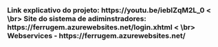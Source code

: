 <h3>
Link explicativo do projeto: https://youtu.be/ieblZqM2L_0 < \br>
Site do sistema de adiminstradores: https://ferrugem.azurewebsites.net/login.xhtml < \br>
Webservices - https://ferrugem.azurewebsites.net/
<h3>
